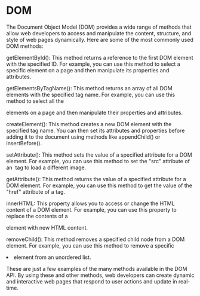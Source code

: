 # DOM
The Document Object Model (DOM) provides a wide range of methods that allow web developers to access and manipulate the content, structure, and style of web pages dynamically. Here are some of the most commonly used DOM methods:

getElementById(): This method returns a reference to the first DOM element with the specified ID. For example, you can use this method to select a specific element on a page and then manipulate its properties and attributes.

getElementsByTagName(): This method returns an array of all DOM elements with the specified tag name. For example, you can use this method to select all the <p> elements on a page and then manipulate their properties and attributes.

createElement(): This method creates a new DOM element with the specified tag name. You can then set its attributes and properties before adding it to the document using methods like appendChild() or insertBefore().

setAttribute(): This method sets the value of a specified attribute for a DOM element. For example, you can use this method to set the "src" attribute of an <img> tag to load a different image.

getAttribute(): This method returns the value of a specified attribute for a DOM element. For example, you can use this method to get the value of the "href" attribute of a <a> tag.

innerHTML: This property allows you to access or change the HTML content of a DOM element. For example, you can use this property to replace the contents of a <div> element with new HTML content.

removeChild(): This method removes a specified child node from a DOM element. For example, you can use this method to remove a specific <li> element from an unordered list.

These are just a few examples of the many methods available in the DOM API. By using these and other methods, web developers can create dynamic and interactive web pages that respond to user actions and update in real-time.

